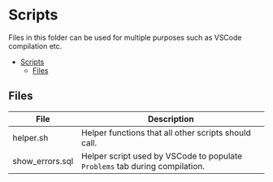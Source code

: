 # Scripts

Files in this folder can be used for multiple purposes such as VSCode compilation etc.

- [Scripts](#scripts)
  - [Files](#files)

## Files

| File            | Description                                                                 |
| --------------- | --------------------------------------------------------------------------- |
| helper.sh       | Helper functions that all other scripts should call.                        |
| show_errors.sql | Helper script used by VSCode to populate `Problems` tab during compilation. |
